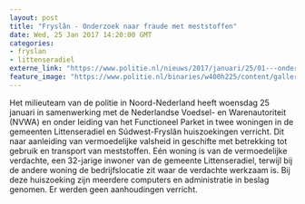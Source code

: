 ```yaml
---
layout: post
title: "Fryslân - Onderzoek naar fraude met meststoffen"
date: Wed, 25 Jan 2017 14:20:00 GMT
categories: 
- fryslan 
- littenseradiel 
externe_link: "https://www.politie.nl/nieuws/2017/januari/25/01---onderzoek-naar-fraude-met-meststoffen.html"
feature_image: "https://www.politie.nl/binaries/w400h225/content/gallery/politie/stockfotos/opsporing-recherche/jas-met-opdruk-technische-recherche.jpg"
---
```


Het milieuteam van de politie in Noord-Nederland heeft woensdag 25 januari in samenwerking met de Nederlandse Voedsel- en Warenautoriteit (NVWA) en onder leiding van het Functioneel Parket in twee woningen in de gemeenten Littenseradiel en Súdwest-Fryslân huiszoekingen verricht. Dit naar aanleiding van vermoedelijke valsheid in geschifte met betrekking tot gebruik en transport van meststoffen.  Eén woning is van de vermoedelijke verdachte, een 32-jarige inwoner van de gemeente Littenseradiel, terwijl bij de andere woning de bedrijfslocatie zit waar de verdachte werkzaam is. Bij deze huiszoeking zijn meerdere computers en administratie in beslag genomen. Er werden geen aanhoudingen verricht.
